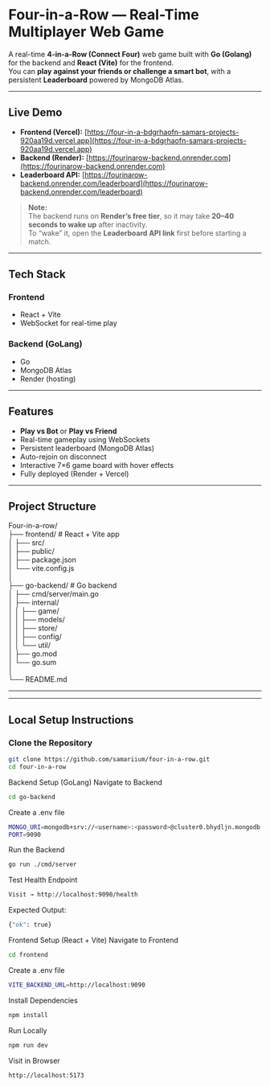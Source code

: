 
# Four-in-a-Row — Real-Time Multiplayer Web Game

A real-time **4-in-a-Row (Connect Four)** web game built with **Go (Golang)** for the backend and **React (Vite)** for the frontend.  
You can **play against your friends or challenge a smart bot**, with a persistent **Leaderboard** powered by MongoDB Atlas.

---

## Live Demo

- **Frontend (Vercel):** [https://four-in-a-bdgrhaofn-samars-projects-920aa19d.vercel.app](https://four-in-a-bdgrhaofn-samars-projects-920aa19d.vercel.app)
- **Backend (Render):** [https://fourinarow-backend.onrender.com](https://fourinarow-backend.onrender.com)
- **Leaderboard API:** [https://fourinarow-backend.onrender.com/leaderboard](https://fourinarow-backend.onrender.com/leaderboard)

> **Note:**  
> The backend runs on **Render’s free tier**, so it may take **20–40 seconds to wake up** after inactivity.  
> To “wake” it, open the **Leaderboard API link** first before starting a match.

---

## Tech Stack

### **Frontend**
- React + Vite     
- WebSocket for real-time play  
    

### **Backend (GoLang)**
- Go 
- MongoDB Atlas 
- Render (hosting)     

---

## Features

- **Play vs Bot** or **Play vs Friend**  
- Real-time gameplay using WebSockets  
- Persistent leaderboard (MongoDB Atlas)  
- Auto-rejoin on disconnect  
- Interactive 7×6 game board with hover effects  
- Fully deployed (Render + Vercel)  

---

## Project Structure
Four-in-a-row/<br>
├── frontend/ # React + Vite app<br>
│ ├── src/<br>
│ ├── public/<br>
│ ├── package.json<br>
│ └── vite.config.js<br>
│<br>
├── go-backend/ # Go backend<br>
│ ├── cmd/server/main.go<br>
│ ├── internal/<br>
│ │ ├── game/<br>
│ │ ├── models/<br>
│ │ ├── store/<br>
│ │ ├── config/<br>
│ │ └── util/<br>
│ ├── go.mod<br>
│ └── go.sum<br>
│<br>
└── README.md<br>

---



---

##  Local Setup Instructions

### Clone the Repository
```bash
git clone https://github.com/samariium/four-in-a-row.git
cd four-in-a-row
```
Backend Setup (GoLang)
Navigate to Backend
```bash
cd go-backend
```

Create a .env file
```bash
MONGO_URI=mongodb+srv://<username>:<password>@cluster0.bhydljn.mongodb.net/?retryWrites=true&w=majority
PORT=9090
```

Run the Backend
```bash
go run ./cmd/server
```

Test Health Endpoint
```bash
Visit → http://localhost:9090/health
```

Expected Output:
```bash
{"ok": true}
```

Frontend Setup (React + Vite)
Navigate to Frontend
```bash
cd frontend
```

Create a .env file
```bash
VITE_BACKEND_URL=http://localhost:9090
```

Install Dependencies
```bash
npm install
```

Run Locally
```bash
npm run dev
```

Visit in Browser
```bash
http://localhost:5173
```
